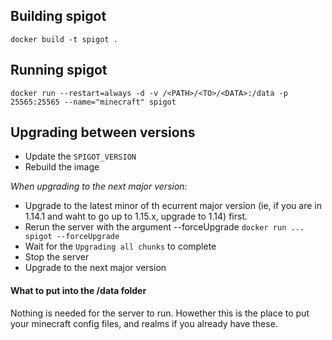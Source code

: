 ## Building spigot
    docker build -t spigot .

## Running spigot
    docker run --restart=always -d -v /<PATH>/<TO>/<DATA>:/data -p 25565:25565 --name="minecraft" spigot

## Upgrading between versions
- Update the `SPIGOT_VERSION` 
- Rebuild the image


*When upgrading to the next major version:*
- Upgrade to the latest minor of th ecurrent major version (ie, if you are in 1.14.1 and waht to go up to 1.15.x, upgrade to 1.14) first.
- Rerun the server with the argument --forceUpgrade `docker run ... spigot --forceUpgrade`
- Wait for the `Upgrading all chunks` to complete
- Stop the server
- Upgrade to the next major version

#### What to put into the /data folder
Nothing is needed for the server to run.
Howether this is the place to put your minecraft config files, and realms if you already have these.

